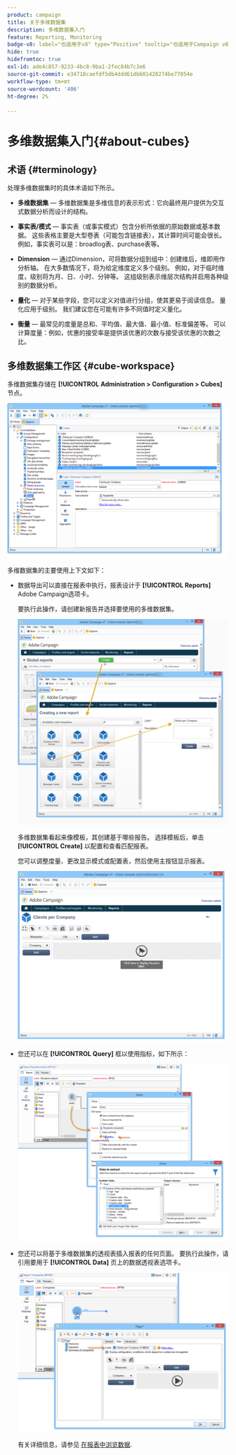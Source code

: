 ```yaml
---
product: campaign
title: 关于多维数据集
description: 多维数据集入门
feature: Reporting, Monitoring
badge-v8: label="也适用于v8" type="Positive" tooltip="也适用于Campaign v8"
hide: true
hidefromtoc: true
exl-id: ade4c857-9233-4bc8-9ba1-2fec84b7c3e6
source-git-commit: e34718caefdf5db4ddd61db601420274be77054e
workflow-type: tm+mt
source-wordcount: '406'
ht-degree: 2%

---
```


# 多维数据集入门{#about-cubes}



## 术语 {#terminology}

处理多维数据集时的具体术语如下所示。

* **多维数据集**  — 多维数据集是多维信息的表示形式：它向最终用户提供为交互式数据分析而设计的结构。

* **事实表/模式**  — 事实表（或事实模式）包含分析所依据的原始数据或基本数据。 这些表格主要是大型卷表（可能包含链接表），其计算时间可能会很长。 例如，事实表可以是：broadlog表、purchase表等。

* **Dimension**  — 通过Dimension，可将数据分组到组中：创建维后，维即用作分析轴。 在大多数情况下，将为给定维度定义多个级别。 例如，对于临时维度，级别将为月、日、小时、分钟等。 这组级别表示维层次结构并启用各种级别的数据分析。

* **量化**  — 对于某些字段，您可以定义对值进行分组，使其更易于阅读信息。 量化应用于级别。 我们建议您在可能有许多不同值时定义量化。

* **衡量**  — 最常见的度量是总和、平均值、最大值、最小值、标准偏差等。 可以计算度量：例如，优惠的接受率是提供该优惠的次数与接受该优惠的次数之比。

## 多维数据集工作区 {#cube-workspace}

多维数据集存储在 **[!UICONTROL Administration > Configuration > Cubes]** 节点。

![](assets/s_advuser_cube_node.png)

多维数据集的主要使用上下文如下：

* 数据导出可以直接在报表中执行，报表设计于 **[!UICONTROL Reports]** Adobe Campaign选项卡。

  要执行此操作，请创建新报告并选择要使用的多维数据集。

  ![](assets/cube_create_new.png)

  多维数据集看起来像模板，其创建基于哪些报告。 选择模板后，单击 **[!UICONTROL Create]** 以配置和查看匹配报表。

  您可以调整度量、更改显示模式或配置表，然后使用主按钮显示报表。

  ![](assets/cube_display_new.png)

* 您还可以在 **[!UICONTROL Query]** 框以使用指标，如下所示：

  ![](assets/s_advuser_query_using_a_cube.png)

* 您还可以将基于多维数据集的透视表插入报表的任何页面。 要执行此操作，请引用要用于 **[!UICONTROL Data]** 页上的数据透视表选项卡。

  ![](assets/s_advuser_cube_in_report.png)

  有关详细信息，请参见 [在报表中浏览数据](../../reporting/using/using-cubes-to-explore-data.md#exploring-the-data-in-a-report).
